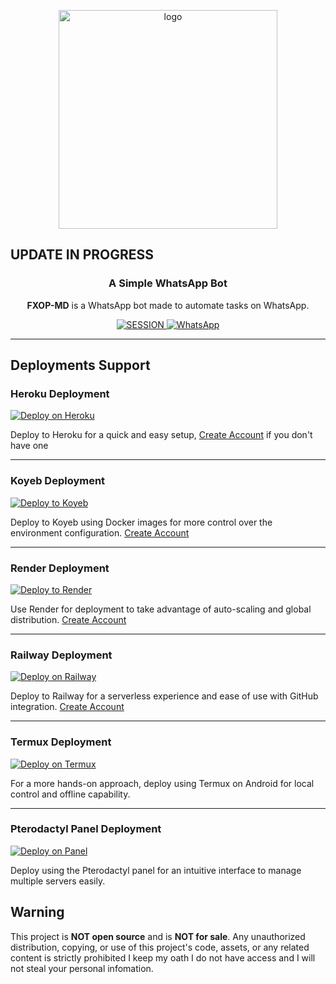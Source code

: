 <p align="center">
    <img src="https://github.com/user-attachments/assets/1952f21e-2152-4097-b8c2-9d06bed8aa8c" alt="logo" width="350"/>
</p>
<h2> UPDATE IN PROGRESS</h2>
<h3 align="center">A Simple WhatsApp Bot</h3>

<p align="center">
    <strong>FXOP-MD</strong> is a WhatsApp bot made to automate tasks on WhatsApp.
</p>

<p align="center">
    <a href='https://fx-session-966bdc8172d5.herokuapp.com/code' target="_blank">
        <img alt='SESSION' src='https://img.shields.io/badge/Get%20Session%20ID-100000?style=for-the-badge&logo=scan&logoColor=white&labelColor=black&color=blue'/>
    </a>
     <a href="https://whatsapp.com/channel/0029VambPbJ2f3ERs37HvM2J">
        <img alt="WhatsApp" src="https://img.shields.io/badge/-Whatsapp%20Channel-green?style=for-the-badge&logo=whatsapp&logoColor=black"/>
    </a>
</p>

---

## Deployments Support

### Heroku Deployment
[![Deploy on Heroku](https://www.herokucdn.com/deploy/button.svg)](https://www.heroku.com/deploy?template=https://github.com/FXastro/fxop-md)

Deploy to Heroku for a quick and easy setup, [Create Account](https://signup.heroku.com/login) if you don't have one

---

### Koyeb Deployment
[![Deploy to Koyeb](https://www.koyeb.com/static/images/deploy/button.svg)](https://app.koyeb.com/services/deploy?type=docker&image=docker.io/fxastro/fxop-md&name=fxop-md-demo&env[SESSION_ID]=Session~&env[BOT_INFO]=ᴀsᴛʀᴏ;ғxᴏᴘ-ᴍᴅ&env[SUDO]=2348039607375&env[ANTILINK]=true&env[PORT]=8000&service_type=worker)

Deploy to Koyeb using Docker images for more control over the environment configuration. [Create Account](https://app.koyeb.com/auth/signup)

---

### Render Deployment
[![Deploy to Render](https://render.com/images/deploy-to-render-button.svg)](https://render.com/deploy?repo=https://github.com/FXastro/fxop-md&env=SESSION_ID,BOT_INFO)

Use Render for deployment to take advantage of auto-scaling and global distribution. [Create Account](https://render.com/)

---

### Railway Deployment
[![Deploy on Railway](https://railway.app/button.svg)](https://railway.app/new/template?template=https://github.com/FXastro/fxop-md&envs=SESSION_ID,BOT_INFO)

Deploy to Railway for a serverless experience and ease of use with GitHub integration. [Create Account](https://railway.app/)

---

### Termux Deployment
[![Deploy on Termux](https://img.shields.io/badge/Deploy%20on-Termux-2CA5E0?style=for-the-badge&logo=shell&logoColor=white)](https://github.com/FXastro/fxop-md/blob/master/media/termux.md)

For a more hands-on approach, deploy using Termux on Android for local control and offline capability.

---

### Pterodactyl Panel Deployment
[![Deploy on Panel](https://img.shields.io/badge/Deploy%20on-Panel-FF7139?style=for-the-badge&logo=pterodactyl&logoColor=white)](https://cpanel.net/)

Deploy using the Pterodactyl panel for an intuitive interface to manage multiple servers easily.


## Warning

This project is **NOT open source** and is **NOT for sale**. Any unauthorized distribution, copying, or use of this project's code, assets, or any related content is strictly prohibited I keep my oath I do not have access and I will not steal your personal infomation.

